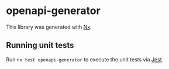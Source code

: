 # openapi-generator

This library was generated with [Nx](https://nx.dev).

## Running unit tests

Run `nx test openapi-generator` to execute the unit tests via [Jest](https://jestjs.io).
